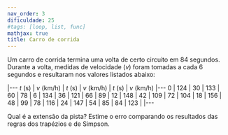 ```yaml
---
nav_order: 3
dificuldade: 25
#tags: [loop, list, func]
mathjax: true
title: Carro de corrida
---
```


Um carro de corrida termina uma volta de certo circuito em 84 segundos. Durante a volta, medidas de velocidade ($v$) foram tomadas a cada 6 segundos e resultaram nos valores listados abaixo:

|---
$t$ (s) |  $v$ (km/h) | $t$ (s) |  $v$ (km/h) | $t$ (s) |  $v$ (km/h)
|---
 0  |         124 | 30 |         133 | 60 |         78  |
 6  |         134 | 36 |         121 | 66 |         89  |
 12 |         148 | 42 |         109 | 72 |         104 |
 18 |         156 | 48 |         99  | 78 |         116 |
 24 |         147 | 54 |         85  | 84 |         123 |
|---

Qual é a extensão da pista? Estime o erro comparando os resultados das regras dos trapézios e de Simpson.
